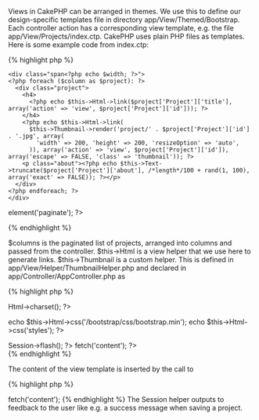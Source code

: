 Views in CakePHP can be arranged in themes. We use this to define our design-specific templates file in directory app/View/Themed/Bootstrap. Each controller action has a corresponding view template, e.g. the file app/View/Projects/index.ctp. CakePHP uses plain PHP files as templates. Here is some example code from index.ctp:

{% highlight php %}
  <?php foreach ($columns as $column): ?>
    <div class="span<?php echo $width; ?>">
    <?php foreach ($column as $project): ?>
      <div class="project">
        <h4>
          <?php echo $this->Html->link($project['Project']['title'], array('action' => 'view', $project['Project']['id'])); ?>
        </h4>
        <?php echo $this->Html->link(
          $this->Thumbnail->render('project/' . $project['Project']['id'] . '.jpg', array(
            'width' => 200, 'height' => 200, 'resizeOption' => 'auto',
          )), array('action' => 'view', $project['Project']['id']), array('escape' => FALSE, 'class' => 'thumbnail')); ?>
        <p class="about"><?php echo $this->Text->truncate($project['Project']['about'], /*length*/100 + rand(1, 100), array('exact' => FALSE)); ?></p>
      </div>
    <?php endforeach; ?>
    </div>
  <?php endforeach; ?>

<?php echo $this->element('paginate'); ?> 
{% endhighlight %}

$columns is the paginated list of projects, arranged into columns and passed from the controller. $this->Html is a view helper that we use here to generate links. $this->Thumbnail is a custom helper. This is defined in app/View/Helper/ThumbnailHelper.php and declared in app/Controller/AppController.php as

{% highlight php %}
<?php
class ProjectsController extends AppController { 
  public $helpers = array('Thumbnail', 'Markdown.Markdown');
  // …
}
{% endhighlight %}

Markdown formatting for project detail pages is provided by the Markdown plugin. The helpers Html and Text are always available and don't have to be declared this way.   

To provide a common design, the output of templates is generally embedded into layout files. The basic structure of our layout file app/View/Themed/Bootstrap/Layouts/default.ctp looks like this:

{% highlight html %}
<!DOCTYPE html>
<html>
<head>
   <?php echo $this->Html->charset(); ?>
   echo $this->Html->css('/bootstrap/css/bootstrap.min');
   echo $this->Html->css('styles');
   ?>
</head>
<body class="<?php echo strtolower($this->name . '-' . $this->action); ?>">
   <div class="container-narrow">
      <!-- … more markup -->
      <?php echo $this->Session->flash(); ?>
      <?php echo $this->fetch('content'); ?>
   </div><!-- .container-narrow -->
</body>
</html>
{% endhighlight %}

The content of the view template is inserted by the call to 

{% highlight php %}
<?php
$this->fetch('content');
{% endhighlight %}

The Session helper outputs to feedback to the user like e.g. a success message when saving a project.  
